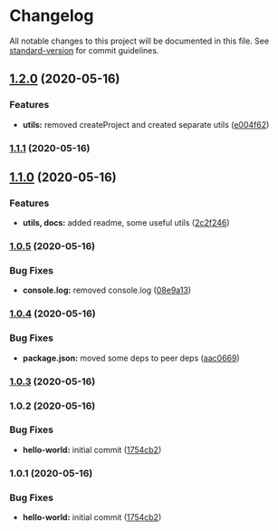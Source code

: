 # Changelog

All notable changes to this project will be documented in this file. See [standard-version](https://github.com/conventional-changelog/standard-version) for commit guidelines.

## [1.2.0](https://github.com/wolframdeus/vkma-router/compare/v1.1.1...v1.2.0) (2020-05-16)


### Features

* **utils:** removed createProject and created separate utils ([e004f62](https://github.com/wolframdeus/vkma-router/commit/e004f62ebe7413ab6b31a2dace5c188bbb433e0a))

### [1.1.1](https://github.com/wolframdeus/vkma-router/compare/v1.1.0...v1.1.1) (2020-05-16)

## [1.1.0](https://github.com/wolframdeus/vkma-router/compare/v1.0.5...v1.1.0) (2020-05-16)


### Features

* **utils, docs:** added readme, some useful utils ([2c2f246](https://github.com/wolframdeus/vkma-router/commit/2c2f246c75666c5a9f50a1adb47c40ec31626808))

### [1.0.5](https://github.com/wolframdeus/vkma-router/compare/v1.0.4...v1.0.5) (2020-05-16)


### Bug Fixes

* **console.log:** removed console.log ([08e9a13](https://github.com/wolframdeus/vkma-router/commit/08e9a136395699f146d29c0c863d6062f1a150b1))

### [1.0.4](https://github.com/wolframdeus/vkma-router/compare/v1.0.3...v1.0.4) (2020-05-16)


### Bug Fixes

* **package.json:** moved some deps to peer deps ([aac0669](https://github.com/wolframdeus/vkma-router/commit/aac0669e28a2d5ebe46e646646b607c68c155aae))

### [1.0.3](https://github.com/wolframdeus/vkma-router/compare/v1.0.2...v1.0.3) (2020-05-16)

### 1.0.2 (2020-05-16)


### Bug Fixes

* **hello-world:** initial commit ([1754cb2](https://github.com/wolframdeus/vkma-router/commit/1754cb22af2c36fefb384321d3a5b6fa72d39e55))

### 1.0.1 (2020-05-16)


### Bug Fixes

* **hello-world:** initial commit ([1754cb2](https://github.com/wolframdeus/vkma-router/commit/1754cb22af2c36fefb384321d3a5b6fa72d39e55))
